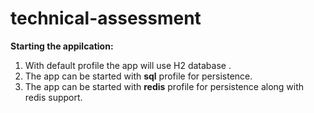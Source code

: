 # technical-assessment

**Starting the appilcation:**

1. With default profile the app will use H2 database .
2. The app can be started with **sql**  profile for persistence.
3. The app can be started with **redis**  profile for persistence along with redis support.


